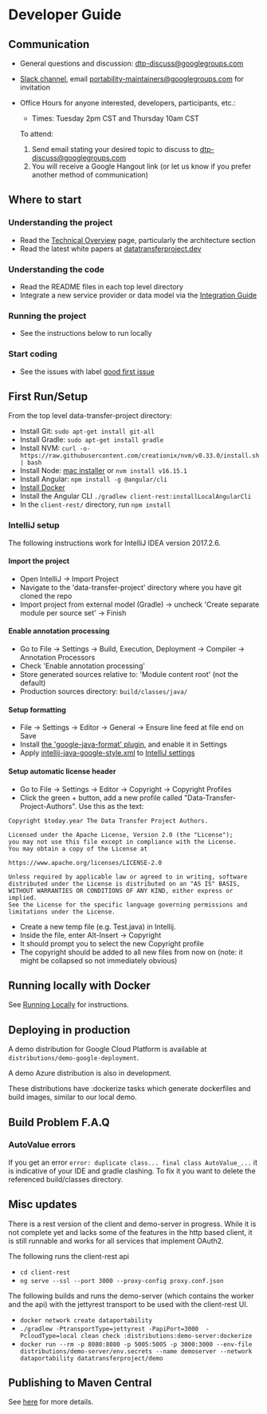
# Developer Guide

## Communication

 * General questions and discussion: [dtp-discuss@googlegroups.com](mailto:dtp-discuss@googlegroups.com)
 * [Slack channel](https://portability.slack.com), email
   [portability-maintainers@googlegroups.com](mailto:portability-maintainers@googlegroups.com) for invitation
 * Office Hours for anyone interested, developers, participants, etc.: 
   * Times: Tuesday 2pm CST and Thursday 10am CST
   
   To attend:
   1. Send email stating your desired topic to discuss to [dtp-discuss@googlegroups.com](mailto:dtp-discuss@googlegroups.com) 
   1. You will receive a Google Hangout link (or let us know if you prefer another method of communication)

## Where to start

### Understanding the project
  * Read the [Technical Overview](Overview.md) page, particularly the architecture section
  * Read the latest white papers at [datatransferproject.dev](https://datatransferproject.dev)
 
### Understanding the code
  * Read the README files in each top level directory
  * Integrate a new service provider or data model via the [Integration Guide](Integration.md)
  
### Running the project
  * See the instructions below to run locally
  
### Start coding
  * See the issues with label [good first issue](https://github.com/google/data-transfer-project/issues?q=is%3Aissue+is%3Aopen+label%3A%22good+first+issue%22)
 

## First Run/Setup

From the top level data-transfer-project directory:
* Install Git: `sudo apt-get install git-all`
* Install Gradle: `sudo apt-get install gradle`
 * Install NVM: `curl -o- https://raw.githubusercontent.com/creationix/nvm/v0.33.0/install.sh | bash`
 * Install Node: [mac installer](https://nodejs.org/dist/v16.15.1/node-v16.15.1.pkg) or `nvm install v16.15.1`
 * Install Angular: `npm install -g @angular/cli`
 * [Install Docker](https://docs.docker.com/install/)
 * Install the Angular CLI `./gradlew client-rest:installLocalAngularCli`
 * In the `client-rest/` directory, run `npm install`

### IntelliJ setup
The following instructions work for IntelliJ IDEA version 2017.2.6.

#### Import the project
 * Open IntelliJ -> Import Project
 * Navigate to the 'data-transfer-project' directory where you have git cloned the repo
 * Import project from external model (Gradle) -> uncheck 'Create separate module per source set' -> Finish

#### Enable annotation processing
 * Go to File -> Settings -> Build, Execution, Deployment -> Compiler -> Annotation Processors
 * Check 'Enable annotation processing'
 * Store generated sources relative to: 'Module content root' (not the default)
 * Production sources directory: `build/classes/java/`

#### Setup formatting
* File -> Settings -> Editor -> General -> Ensure line feed at file end on Save
* Install [the 'google-java-format' plugin](https://plugins.jetbrains.com/plugin/8527-google-java-format), and enable it in Settings
* Apply [intellij-java-google-style.xml](https://github.com/google/styleguide/blob/gh-pages/intellij-java-google-style.xml) to [IntelliJ settings](https://www.jetbrains.com/help/idea/configuring-code-style.html#aadfdd2f)

#### Setup automatic license header
* Go to File -> Settings -> Editor -> Copyright -> Copyright Profiles
* Click the green + button, add a new profile called "Data-Transfer-Project-Authors". Use this as the text:

```
Copyright $today.year The Data Transfer Project Authors.

Licensed under the Apache License, Version 2.0 (the "License");
you may not use this file except in compliance with the License.
You may obtain a copy of the License at

https://www.apache.org/licenses/LICENSE-2.0

Unless required by applicable law or agreed to in writing, software
distributed under the License is distributed on an "AS IS" BASIS,
WITHOUT WARRANTIES OR CONDITIONS OF ANY KIND, either express or implied.
See the License for the specific language governing permissions and
limitations under the License.
```
* Create a new temp file (e.g. Test.java) in Intellij.
* Inside the file, enter Alt-Insert -> Copyright
* It should prompt you to select the new Copyright profile
* The copyright should be added to all new files from now on (note: it might be collapsed so not immediately obvious)

## Running locally with Docker

See [Running Locally](RunningLocally.md) for instructions.

## Deploying in production

A demo distribution for Google Cloud Platform is available at
`distributions/demo-google-deployment`.

A demo Azure distribution is also in development.

These distributions have :dockerize tasks which generate dockerfiles and
build images, similar to our local demo.

## Build Problem F.A.Q

### AutoValue errors
If you get an error `error: duplicate class... final class AutoValue_...` it is indicative of your IDE and gradle clashing.  To fix it you want to delete the referenced build/classes directory.

## Misc updates
There is a rest version of the client and demo-server in progress. While it is not complete yet and lacks some of the
features in the http based client, it is still runnable and works for all services that implement OAuth2.

The following runs the client-rest api
  * `cd client-rest`
  * `ng serve --ssl --port 3000 --proxy-config proxy.conf.json`

The following builds and runs the demo-server (which contains the worker and the api) with the jettyrest transport to be
used with the client-rest UI.
  * `docker network create dataportability`
  * `./gradlew -PtransportType=jettyrest -PapiPort=3000  -PcloudType=local clean check :distributions:demo-server:dockerize`
  * `docker run --rm -p 8080:8080 -p 5005:5005 -p 3000:3000 --env-file distributions/demo-server/env.secrets --name demoserver --network dataportability datatransferproject/demo`

## Publishing to Maven Central
See [here](Publishing.md) for more details.
